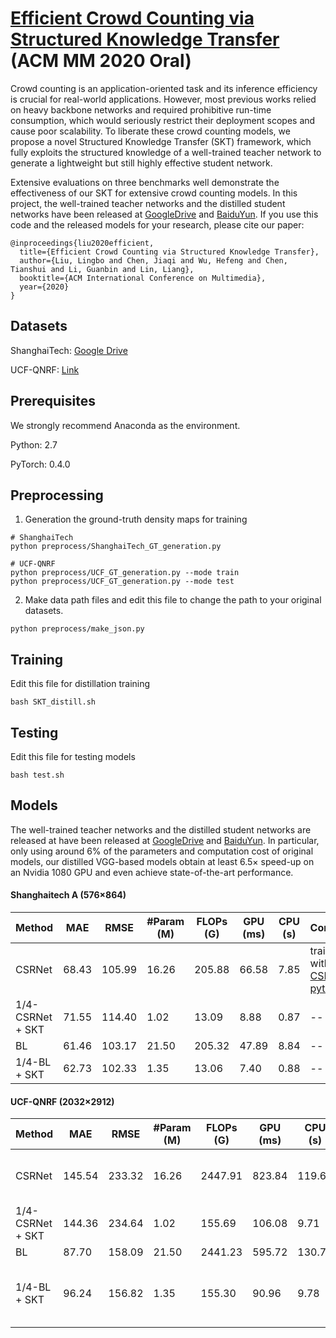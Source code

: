 # [Efficient Crowd Counting via Structured Knowledge Transfer](https://arxiv.org/abs/2003.10120) (ACM MM 2020 Oral)
Crowd counting is an application-oriented task and its inference efficiency is crucial for real-world applications. However, most previous works relied on heavy backbone networks and required prohibitive run-time consumption, which would seriously restrict their deployment scopes and cause poor scalability. To liberate these crowd counting models, we propose a novel Structured Knowledge Transfer (SKT) framework, which fully exploits the structured knowledge of a well-trained teacher network to generate a lightweight but still highly effective student network. 

Extensive evaluations on three benchmarks well demonstrate the effectiveness of our SKT for extensive crowd counting models. In this project, the well-trained teacher networks and the distilled student networks have been released at [GoogleDrive](https://drive.google.com/drive/folders/17oxen8sNHtumcFL8hu9Z0Owuc6dWD8zV?usp=sharing) and [BaiduYun](123). If you use this code and the released models for your research, please cite our paper:
```
@inproceedings{liu2020efficient,
  title={Efficient Crowd Counting via Structured Knowledge Transfer},
  author={Liu, Lingbo and Chen, Jiaqi and Wu, Hefeng and Chen, Tianshui and Li, Guanbin and Lin, Liang},
  booktitle={ACM International Conference on Multimedia},
  year={2020}
}
```

## Datasets
ShanghaiTech: [Google Drive](https://drive.google.com/open?id=16dhJn7k4FWVwByRsQAEpl9lwjuV03jVI)

UCF-QNRF: [Link](https://www.crcv.ucf.edu/data/ucf-qnrf/)

## Prerequisites
We strongly recommend Anaconda as the environment.

Python: 2.7

PyTorch: 0.4.0

## Preprocessing

1. Generation the ground-truth density maps for training
```
# ShanghaiTech
python preprocess/ShanghaiTech_GT_generation.py

# UCF-QNRF
python preprocess/UCF_GT_generation.py --mode train
python preprocess/UCF_GT_generation.py --mode test
```

2. Make data path files and edit this file to change the path to your original datasets.
```
python preprocess/make_json.py
```


## Training
Edit this file for distillation training
```
bash SKT_distill.sh
```

## Testing
Edit this file for testing models
```
bash test.sh
```

## Models
The well-trained teacher networks and the distilled student networks are released at have been released at [GoogleDrive](https://drive.google.com/drive/folders/17oxen8sNHtumcFL8hu9Z0Owuc6dWD8zV?usp=sharing) and [BaiduYun](123). In particular, only using around 6% of the parameters and computation cost of original models, our distilled VGG-based models obtain at least 6.5× speed-up on an Nvidia 1080 GPU and even achieve state-of-the-art performance.

#### Shanghaitech A (576×864)
| Method | MAE | RMSE | #Param (M) | FLOPs (G) | GPU (ms) | CPU (s) | Comment | 
| --- | --- |  --- | --- |--- | --- | --- | --- |
| CSRNet | 68.43 | 105.99 | 16.26 | 205.88 | 66.58 | 7.85  | trained with [CSRNet-pytorch](https://github.com/leeyeehoo/CSRNet-pytorch) |
| 1/4-CSRNet + SKT | 71.55 | 114.40 | 1.02 | 13.09 | 8.88 | 0.87 | -- |
| BL | 61.46 | 103.17 | 21.50 | 205.32 | 47.89 |  8.84 | -- |
| 1/4-BL + SKT | 62.73 | 102.33 | 1.35 | 13.06 | 7.40 | 0.88 | -- |

#### UCF-QNRF (2032×2912)
| Method | MAE | RMSE | #Param (M) | FLOPs (G) | GPU (ms) | CPU (s) | Comment | 
| --- | --- |  --- | --- |--- | --- | --- | --- |
| CSRNet | 145.54 | 233.32 | 16.26 | 2447.91 | 823.84 | 119.67 | trained with [CSRNet-pytorch](https://github.com/leeyeehoo/CSRNet-pytorch) |
| 1/4-CSRNet + SKT | 144.36 | 234.64 | 1.02 | 155.69 | 106.08 | 9.71 | -- |
| BL | 87.70 | 158.09 | 21.50 | 2441.23 | 595.72 | 130.76 | -- |
| 1/4-BL + SKT | 96.24 | 156.82 | 1.35 | 155.30 | 90.96 | 9.78 | The released model is much better. |
